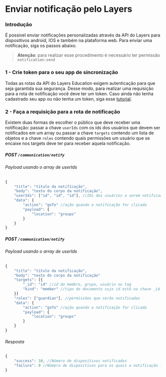 
# Enviar notificação pelo Layers

### Introdução

É possível enviar notificações personalizadas através da API do Layers para dispositivos android, IOS e também na plataforma web. Para enviar uma notificação, siga os passos abaixo.

> **Atenção**: para realizar esse procedimento é necessário ter permissão ```notification:send```

### 1 - Crie token para o seu app de sincronização

Todas as rotas da API do Layers Education exigem autenticação para que seja garantida sua segurança. Desse modo, para realizar uma requisição para a rota de notificação você deve ter um token. Caso ainda não tenha cadastrado seu app ou não tenha um token, siga esse [tutorial](https://github.com/layers-digital/docs/blob/master/articles/app_register.md).

### 2 - Faça a requisição para a rota de notificação

Existem duas formas de escolher o público que deve receber uma notificação: passar a chave ```userIds``` com os ids dos usuários que devem ser notificados em um array ou passar a chave ```targets``` contendo um lista de objetos e a chave ```roles``` contendo quais permissões um usuário que se encaixe nos targets deve ter para receber aquela notificação.

##### POST `/communication/notify`
###### Payload usando o array de userIds
```js
{
    "title": "título da notifícação",
    "body": "texto do corpo da notificação",
    "userIds": ["id", "id", "id"], //IDs dos usuários a serem notificados
    "data": {
        "action": "goTo" //ação quando a notificação for clicada
        "payload": {
            "location": "groups"
        }
    }
}
```

##### POST `/communication/notify`
###### Payload usando o array de userIds
```js
{
    "title": "título da notificação",
    "body": "texto do corpo da notificação"
    "targets": [{
        "_id": "id" //id do membro, grupo, usuário ou tag
        "kind": "member" //tipo do documento cujo id está na chave _id
    }]
    "roles": ["guardian"], //permissões que serão notificadas
    "data": {
        "action": "goTo" //ação quando a notificação for clicada
        "payload": {
            "location": "groups"
        }
    }
}
```


###### Resposta

```js
{
    "success": 10, //Número de dispositivos notificados
    "failure": 0 //Número de dispositivos para os quais a notificação falhou
}
```